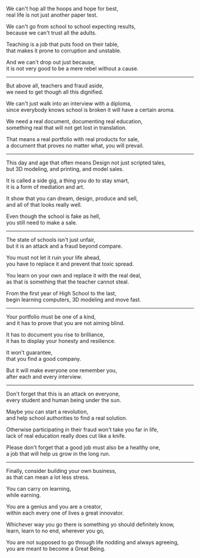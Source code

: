 We can't hop all the hoops and hope for best,\
real life is not just another paper test.

We can't go from school to school expecting results,\
because we can't trust all the adults.

Teaching is a job that puts food on their table,\
that makes it prone to corruption and unstable.

And we can't drop out just because,\
it is not very good to be a mere rebel without a cause.

---

But above all, teachers and fraud aside,\
we need to get though all this dignified.

We can't just walk into an interview with a diploma,\
since everybody knows school is broken it will have a certain aroma.

We need a real document, documenting real education,\
something real that will not get lost in translation.

That means a real portfolio with real products for sale,\
a document that proves no matter what, you will prevail.

---

This day and age that often means Design not just scripted tales,\
but 3D modeling, and printing, and model sales.

It is called a side gig, a thing you do to stay smart,\
it is a form of mediation and art.

It show that you can dream, design, produce and sell,\
and all of that looks really well.

Even though the school is fake as hell,\
you still need to make a sale.

---

The state of schools isn't just unfair,\
but it is an attack and a fraud beyond compare.

You must not let it ruin your life ahead,\
you have to replace it and prevent that toxic spread.

You learn on your own and replace it with the real deal,\
as that is something that the teacher cannot steal.

From the first year of High School to the last,\
begin learning computers, 3D modeling and move fast.

---

Your portfolio must be one of a kind,\
and it has to prove that you are not aiming blind.

It has to document you rise to brilliance,\
it has to display your honesty and resilience.

It won't guarantee,\
that you find a good company.

But it will make everyone one remember you,\
after each and every interview.

---

Don't forget that this is an attack on everyone,\
every student and human being under the sun.

Maybe you can start a revolution,\
and help school authorities to find a real solution.

Otherwise participating in their fraud won't take you far in life,\
lack of real education really does cut like a knife.

Please don't forget that a good job must also be a healthy one,\
a job that will help us grow in the long run.

---

Finally, consider building your own business,\
as that can mean a lot less stress.

You can carry on learning,\
while earning.

You are a genius and you are a creator,\
within each every one of lives a great innovator.

Whichever way you go there is something yo should definitely know,\
learn, learn to no end, wherever you go,

You are not supposed to go through life nodding and always agreeing,\
you are meant to become a Great Being.
